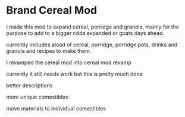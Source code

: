 # Brand Cereal Mod

I made this mod to expand cereal, porridge and granola, mainly for the purpose to add to a bigger cdda expanded or goats days ahead.

currently includes aload of cereal, porridge, porridge pots, drinks and granola and recipes to make them.

I revamped the cereal mod into cereal mod revamp





currently it still needs work but this is pretty much done



better descriptions

more unique comestibles

move materials to individual comestibles